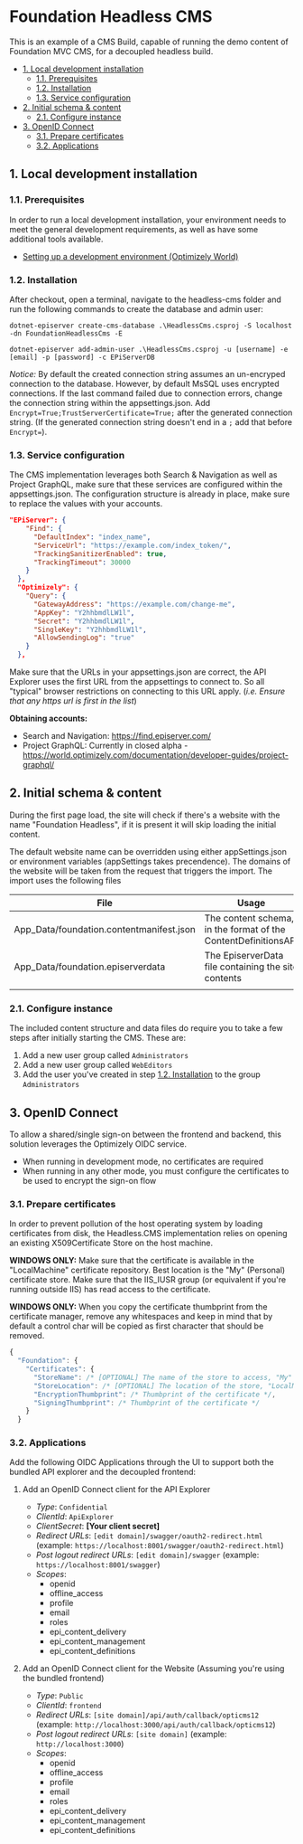 # Foundation Headless CMS <!-- omit in toc -->
This is an example of a CMS Build, capable of running the demo content of Foundation MVC CMS, for a decoupled headless build.

- [1. Local development installation](#1-local-development-installation)
  - [1.1. Prerequisites](#11-prerequisites)
  - [1.2. Installation](#12-installation)
  - [1.3. Service configuration](#13-service-configuration)
- [2. Initial schema & content](#2-initial-schema--content)
  - [2.1. Configure instance](#21-configure-instance)
- [3. OpenID Connect](#3-openid-connect)
  - [3.1. Prepare certificates](#31-prepare-certificates)
  - [3.2. Applications](#32-applications)

## 1. Local development installation
### 1.1. Prerequisites
In order to run a local development installation, your environment needs to meet the general development requirements, as well as have some additional tools available.

- [Setting up a development environment (Optimizely World)](https://world.optimizely.com/documentation/developer-guides/CMS/getting-started/set-up-a-development-environment/)

### 1.2. Installation

After checkout, open a terminal, navigate to the headless-cms folder and run the following commands to create the database and admin user:

```
dotnet-episerver create-cms-database .\HeadlessCms.csproj -S localhost -dn FoundationHeadlessCms -E

dotnet-episerver add-admin-user .\HeadlessCms.csproj -u [username] -e [email] -p [password] -c EPiServerDB
```

*Notice:* By default the created connection string assumes an un-encryped connection to the database. However, by default MsSQL uses encrypted connections. If the last command failed due to connection errors, change the connection string within the appsettings.json. Add `Encrypt=True;TrustServerCertificate=True;` after the generated connection string. (If the generated connection string doesn't end in a `;` add that before `Encrypt=`).

### 1.3. Service configuration
The CMS implementation leverages both Search & Navigation as well as Project GraphQL, make sure that these services are configured within the appsettings.json. The configuration structure is already in place, make sure to replace the values with your accounts.

```json
"EPiServer": {
    "Find": {
      "DefaultIndex": "index_name",
      "ServiceUrl": "https://example.com/index_token/",
      "TrackingSanitizerEnabled": true,
      "TrackingTimeout": 30000
    }
  },
  "Optimizely": {
    "Query": {
      "GatewayAddress": "https://example.com/change-me",
      "AppKey": "Y2hhbmdlLW1l",
      "Secret": "Y2hhbmdlLW1l",
      "SingleKey": "Y2hhbmdlLW1l",
      "AllowSendingLog": "true"
    }
  },
```

Make sure that the URLs in your appsettings.json are correct, the API Explorer uses the first URL from the appsettings to connect to. So all "typical" browser restrictions on connecting to this URL apply. (*i.e. Ensure that any https url is first in the list*)

**Obtaining accounts:**
* Search and Navigation: https://find.episerver.com/
* Project GraphQL: Currently in closed alpha - https://world.optimizely.com/documentation/developer-guides/project-graphql/

## 2. Initial schema & content
During the first page load, the site will check if there's a website with the name "Foundation Headless", if it is present it will skip loading the initial content.

The default website name can be overridden using either appSettings.json or environment variables (appSettings takes precendence). The domains of the website will be taken from the request that triggers the import. The import uses the following files

| File | Usage |
| --- | --- |
| App_Data/foundation.contentmanifest.json | The content schema, in the format of the ContentDefinitionsAPI |
| App_Data/foundation.episerverdata | The EpiserverData file containing the site contents |
| | |

### 2.1. Configure instance
The included content structure and data files do require you to take a few steps after initially starting the CMS. These are:

1. Add a new user group called `Administrators`
2. Add a new user group called `WebEditors`
3. Add the user you've created in step [1.2. Installation](#12-installation) to the group `Administrators`

## 3. OpenID Connect
To allow a shared/single sign-on between the frontend and backend, this solution leverages the Optimizely OIDC service. 

- When running in development mode, no certificates are required
- When running in any other mode, you must configure the certificates to be used to encrypt the sign-on flow

### 3.1. Prepare certificates
In order to prevent pollution of the host operating system by loading certificates from disk, the Headless.CMS implementation relies on opening an existing X509Certificate Store on the host machine.

**WINDOWS ONLY:** Make sure that the certificate is available in the "LocalMachine" certificate repository. Best location is the "My" (Personal) certificate store. Make sure that the IIS_IUSR group (or equivalent if you're running outside IIS) has read access to the certificate.

**WINDOWS ONLY:** When you copy the certificate thumbprint from the certificate manager, remove any whitespaces and keep in mind that by default a control char will be copied as first character that should be removed.

```js
{
  "Foundation": {
    "Certificates": {
      "StoreName": /* [OPTIONAL] The name of the store to access, "My" if not provided. */,
      "StoreLocation": /* [OPTIONAL] The location of the store, "LocalMachine" if not provided. */,
      "EncryptionThumbprint": /* Thumbprint of the certificate */,
      "SigningThumbprint": /* Thumbprint of the certificate */
    }
  }
```

### 3.2. Applications
Add the following OIDC Applications through the UI to support both the bundled API explorer and the decoupled frontend:

1. Add an OpenID Connect client for the API Explorer
   - *Type*: `Confidential`
   - *ClientId*: `ApiExplorer`
   - *ClientSecret*: **[Your client secret]**
   - *Redirect URLs*: `[edit domain]/swagger/oauth2-redirect.html` (example: `https://localhost:8001/swagger/oauth2-redirect.html`)
   - *Post logout redirect URLs*: `[edit domain]/swagger` (example: `https://localhost:8001/swagger`)
   - *Scopes*:
     - openid
     - offline_access
     - profile
     - email
     - roles
     - epi_content_delivery
     - epi_content_management
     - epi_content_definitions

2. Add an OpenID Connect client for the Website (Assuming you're using the bundled frontend)
   - *Type*: `Public`
   - *ClientId*: `frontend`
   - *Redirect URLs*: `[site domain]/api/auth/callback/opticms12` (example: `http://localhost:3000/api/auth/callback/opticms12`)
   - *Post logout redirect URLs*: `[site domain]` (example: `http://localhost:3000`)
   - *Scopes*:
     - openid
     - offline_access
     - profile
     - email
     - roles
     - epi_content_delivery
     - epi_content_management
     - epi_content_definitions
